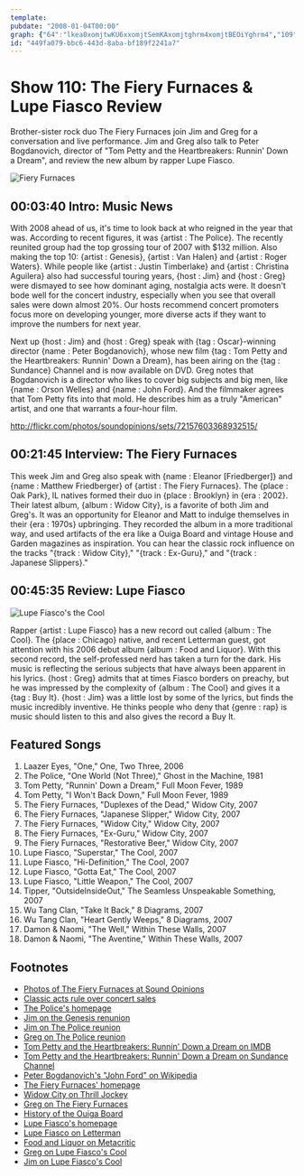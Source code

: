 ```yaml
---
template: 
pubdate: "2008-01-04T00:00"
graph: {"64":"lkea0xomjtwKU6xxomjtSemKAxomjtghrm4xomjtBEOiYghrm4","109":"BHHZjmBJQhBFfnMmBJQhBFfnMBHHZjBHHZjdBwZY7Y5sTBHHZjBBNCzBHHZjBHHZjJevVnBHHZjfVqFZ1pHNJBHHZjBBNCzfVqFZ","23Z":"BKVd6PO4sMBKVd6BMefyBKVd6MOJ5z97qipBHm1G97qipX6cfd"}
id: "449fa079-bbc6-443d-8aba-bf189f2241a7"
---
```






# Show 110: The Fiery Furnaces & Lupe Fiasco Review

Brother-sister rock duo The Fiery Furnaces join Jim and Greg for a conversation and live performance. Jim and Greg also talk to Peter Bogdanovich, director of "Tom Petty and the Heartbreakers: Runnin' Down a Dream", and review the new album by rapper Lupe Fiasco.

![Fiery Furnaces](https://static.soundopinions.org/images/2008/fiery-furnaces.jpg)



## 00:03:40 Intro: Music News

With 2008 ahead of us, it's time to look back at who reigned in the year that was. According to recent figures, it was {artist : The Police}. The recently reunited group had the top grossing tour of 2007 with $132 million. Also making the top 10: {artist : Genesis}, {artist : Van Halen} and {artist : Roger Waters}. While people like {artist : Justin Timberlake} and {artist : Christina Aguilera} also had successful touring years, {host : Jim} and {host : Greg} were dismayed to see how dominant aging, nostalgia acts were. It doesn't bode well for the concert industry, especially when you see that overall sales were down almost 20%. Our hosts recommend concert promoters focus more on developing younger, more diverse acts if they want to improve the numbers for next year.

Next up {host : Jim} and {host : Greg} speak with {tag : Oscar}-winning director {name : Peter Bogdanovich}, whose new film {tag : Tom Petty and the Heartbreakers: Runnin' Down a Dream}, has been airing on the {tag : Sundance} Channel and is now available on DVD. Greg notes that Bogdanovich is a director who likes to cover big subjects and big men, like {name : Orson Welles} and {name : John Ford}. And the filmmaker agrees that Tom Petty fits into that mold. He describes him as a truly "American" artist, and one that warrants a four-hour film.

http://flickr.com/photos/soundopinions/sets/72157603368932515/



## 00:21:45 Interview: The Fiery Furnaces

This week Jim and Greg also speak with {name : Eleanor [Friedberger]} and {name : Matthew Friedberger} of {artist : The Fiery Furnaces}. The {place : Oak Park}, IL natives formed their duo in {place : Brooklyn} in {era : 2002}. Their latest album, {album : Widow City}, is a favorite of both Jim and Greg's. It was an opportunity for Eleanor and Matt to indulge themselves in their {era : 1970s} upbringing. They recorded the album in a more traditional way, and used artifacts of the era like a Ouiga Board and vintage House and Garden magazines as inspiration. You can hear the classic rock influence on the tracks "{track : Widow City}," "{track : Ex-Guru}," and "{track : Japanese Slippers}."



## 00:45:35 Review: Lupe Fiasco

![Lupe Fiasco's the Cool](https://static.soundopinions.org/assets/110/23Z0.jpg)

Rapper {artist : Lupe Fiasco} has a new record out called {album : The Cool}. The {place : Chicago} native, and recent Letterman guest, got attention with his 2006 debut album {album : Food and Liquor}. With this second record, the self-professed nerd has taken a turn for the dark. His music is reflecting the serious subjects that have always been apparent in his lyrics. {host : Greg} admits that at times Fiasco borders on preachy, but he was impressed by the complexity of {album : The Cool} and gives it a {tag : Buy It}. {host : Jim} was a little lost by some of the lyrics, but finds the music incredibly inventive. He thinks people who deny that {genre : rap} is music should listen to this and also gives the record a Buy It.



## Featured Songs

1. Laazer Eyes, "One," One, Two Three, 2006
2. The Police, "One World (Not Three)," Ghost in the Machine, 1981
3. Tom Petty, "Runnin' Down a Dream," Full Moon Fever, 1989
4. Tom Petty, "I Won't Back Down," Full Moon Fever, 1989
5. The Fiery Furnaces, "Duplexes of the Dead," Widow City, 2007
6. The Fiery Furnaces, "Japanese Slipper," Widow City, 2007
7. The Fiery Furnaces, "Widow City," Widow City, 2007
8. The Fiery Furnaces, "Ex-Guru," Widow City, 2007
9. The Fiery Furnaces, "Restorative Beer," Widow City, 2007
10. Lupe Fiasco, "Superstar," The Cool, 2007
11. Lupe Fiasco, "Hi-Definition," The Cool, 2007
12. Lupe Fiasco, "Gotta Eat," The Cool, 2007
13. Lupe Fiasco, "Little Weapon," The Cool, 2007
14. Tipper, "OutsideInsideOut," The Seamless Unspeakable Something, 2007
15. Wu Tang Clan, "Take It Back," 8 Diagrams, 2007
16. Wu Tang Clan, "Heart Gently Weeps," 8 Diagrams, 2007
17. Damon & Naomi, "The Well," Within These Walls, 2007
18. Damon & Naomi, "The Aventine," Within These Walls, 2007



## Footnotes

- [Photos of The Fiery Furnaces at Sound Opinions](http://flickr.com/photos/soundopinions/sets/72157603368932515/)
- [Classic acts rule over concert sales](http://www.variety.com/VR1117978145.html)
- [The Police's homepage](http://www.thepolicefile.com/)
- [Jim on the Genesis renunion](http://www.jimdero.com/News2007/Genesis.htm)
- [Jim on The Police reunion](http://www.jimdero.com/News2007/ThePolice.htm)
- [Greg on The Police reunion](http://leisureblogs.chicagotribune.com/turn_it_up/2007/07/police-at-wrigl.html)
- [Tom Petty and the Heartbreakers: Runnin' Down a Dream on IMDB](http://www.imdb.com/title/tt0965382/)
- [Tom Petty and the Heartbreakers: Runnin' Down a Dream on Sundance Channel](http://www.sundancechannel.com/films/500254630)
- [Peter Bogdanovich's "John Ford" on Wikipedia](http://www.amazon.com/John-Revised-Enlarged-Movie-Paperbacks/dp/0520034988)
- [The Fiery Furnaces' homepage](http://www.thefieryfurnaces.com/)
- [Widow City on Thrill Jockey](http://www.thrilljockey.com/catalog/?id=100843)
- [Greg on The Fiery Furnaces](http://leisureblogs.chicagotribune.com/turn_it_up/2007/10/fiery-furnaces-.html)
- [History of the Ouiga Board](http://www.museumoftalkingboards.com/)
- [Lupe Fiasco's homepage](http://www.lupefiasco.com/)
- [Lupe Fiasco on Letterman](http://www.hiphopmusicdotcom.com/lupe-performs-superstar-on-letterman.html)
- [Food and Liquor on Metacritic](http://www.metacritic.com/music/artists/fiascolupe/foodandliquor?q=food%20and%20liquor)
- [Greg on Lupe Fiasco's Cool](http://leisureblogs.chicagotribune.com/turn_it_up/2007/12/lupe-fiasco-tri.html)
- [Jim on Lupe Fiasco's Cool](http://www.jimdero.com/News2007/Lupefiasco.htm)